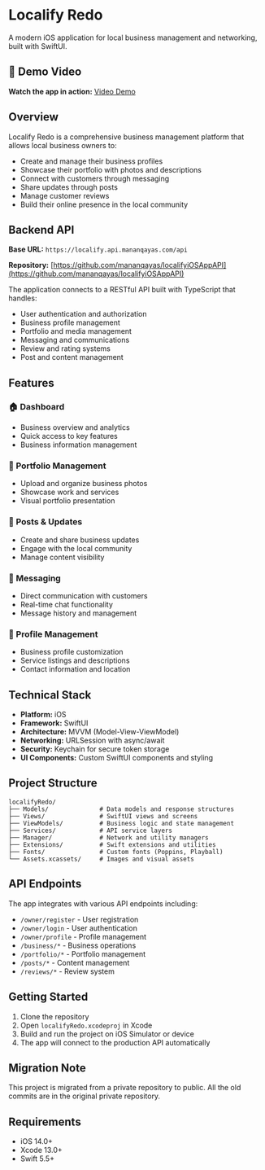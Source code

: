 # Localify Redo

A modern iOS application for local business management and networking, built with SwiftUI.

## 🎥 Demo Video

**Watch the app in action:** [Video Demo](https://www.youtube.com/watch?v=aPlhL2YnfIg&feature=youtu.be)

## Overview

Localify Redo is a comprehensive business management platform that allows local business owners to:
- Create and manage their business profiles
- Showcase their portfolio with photos and descriptions
- Connect with customers through messaging
- Share updates through posts
- Manage customer reviews
- Build their online presence in the local community

## Backend API

**Base URL:** `https://localify.api.mananqayas.com/api`

**Repository:** [https://github.com/mananqayas/localifyiOSAppAPI](https://github.com/mananqayas/localifyiOSAppAPI)

The application connects to a RESTful API built with TypeScript that handles:
- User authentication and authorization
- Business profile management
- Portfolio and media management
- Messaging and communications
- Review and rating systems
- Post and content management

## Features

### 🏠 Dashboard
- Business overview and analytics
- Quick access to key features
- Business information management

### 💼 Portfolio Management
- Upload and organize business photos
- Showcase work and services
- Visual portfolio presentation

### 📱 Posts & Updates
- Create and share business updates
- Engage with the local community
- Manage content visibility

### 💬 Messaging
- Direct communication with customers
- Real-time chat functionality
- Message history and management

### 👤 Profile Management
- Business profile customization
- Service listings and descriptions
- Contact information and location

## Technical Stack

- **Platform:** iOS
- **Framework:** SwiftUI
- **Architecture:** MVVM (Model-View-ViewModel)
- **Networking:** URLSession with async/await
- **Security:** Keychain for secure token storage
- **UI Components:** Custom SwiftUI components and styling

## Project Structure

```
localifyRedo/
├── Models/              # Data models and response structures
├── Views/               # SwiftUI views and screens
├── ViewModels/          # Business logic and state management
├── Services/            # API service layers
├── Manager/             # Network and utility managers
├── Extensions/          # Swift extensions and utilities
├── Fonts/               # Custom fonts (Poppins, Playball)
└── Assets.xcassets/     # Images and visual assets
```

## API Endpoints

The app integrates with various API endpoints including:
- `/owner/register` - User registration
- `/owner/login` - User authentication
- `/owner/profile` - Profile management
- `/business/*` - Business operations
- `/portfolio/*` - Portfolio management
- `/posts/*` - Content management
- `/reviews/*` - Review system

## Getting Started

1. Clone the repository
2. Open `localifyRedo.xcodeproj` in Xcode
3. Build and run the project on iOS Simulator or device
4. The app will connect to the production API automatically

## Migration Note

This project is migrated from a private repository to public. All the old commits are in the original private repository.

## Requirements

- iOS 14.0+
- Xcode 13.0+
- Swift 5.5+
